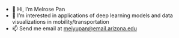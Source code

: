 - 👋 Hi, I’m Melrose Pan
- 👀 I’m interested in applications of deep learning models and data visualizations in mobility/transportation
- 📫 Send me email at meiyupan@email.arizona.edu
